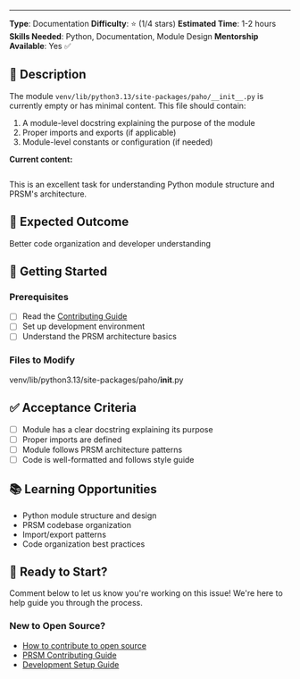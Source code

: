 ---
**Type**: Documentation
**Difficulty**: ⭐ (1/4 stars)
**Estimated Time**: 1-2 hours
**Skills Needed**: Python, Documentation, Module Design
**Mentorship Available**: Yes ✅

## 📝 Description

The module `venv/lib/python3.13/site-packages/paho/__init__.py` is currently empty or has minimal content. This file should contain:

1. A module-level docstring explaining the purpose of the module
2. Proper imports and exports (if applicable)
3. Module-level constants or configuration (if needed)

**Current content:**
```python

```

This is an excellent task for understanding Python module structure and PRSM's architecture.

## 🎯 Expected Outcome

Better code organization and developer understanding

## 🚀 Getting Started

### Prerequisites
- [ ] Read the [Contributing Guide](../../CONTRIBUTING.md)
- [ ] Set up development environment
- [ ] Understand the PRSM architecture basics

### Files to Modify
venv/lib/python3.13/site-packages/paho/__init__.py

## ✅ Acceptance Criteria

- [ ] Module has a clear docstring explaining its purpose
- [ ] Proper imports are defined
- [ ] Module follows PRSM architecture patterns
- [ ] Code is well-formatted and follows style guide

## 📚 Learning Opportunities

- Python module structure and design
- PRSM codebase organization
- Import/export patterns
- Code organization best practices

## 🤝 Ready to Start?

Comment below to let us know you're working on this issue! We're here to help guide you through the process.

### New to Open Source?
- [How to contribute to open source](https://opensource.guide/how-to-contribute/)
- [PRSM Contributing Guide](../../CONTRIBUTING.md)
- [Development Setup Guide](../../docs/DEVELOPMENT_SETUP.md)

